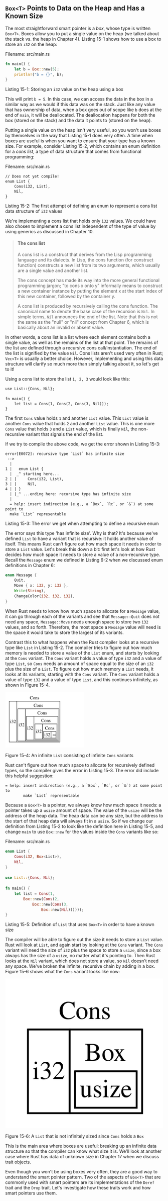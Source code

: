 ## `Box<T>` Points to Data on the Heap and Has a Known Size

The most straightforward smart pointer is a *box*, whose type is written
`Box<T>`. Boxes allow you to put a single value on the heap (we talked about
the stack vs. the heap in Chapter 4). Listing 15-1 shows how to use a box to
store an `i32` on the heap:

<span class="filename">Filename: src/main.rs</span>

```rust
fn main() {
    let b = Box::new(5);
    println!("b = {}", b);
}
```

<span class="caption">Listing 15-1: Storing an `i32` value on the heap using a
box</span>

This will print `b = 5`. In this case, we can access the data in the box in a
similar way as we would if this data was on the stack. Just like any value that
has ownership of data, when a box goes out of scope like `b` does at the end of
`main`, it will be deallocated. The deallocation happens for both the box
(stored on the stack) and the data it points to (stored on the heap).

Putting a single value on the heap isn't very useful, so you won't use boxes by
themselves in the way that Listing 15-1 does very often. A time when boxes are
useful is when you want to ensure that your type has a known size. For
example, consider Listing 15-2, which contains an enum definition for a *cons
list*, a type of data structure that comes from functional programming:

<span class="filename">Filename: src/main.rs</span>

```rust,ignore
// Does not yet compile!
enum List {
    Cons(i32, List),
    Nil,
}
```

<span class="caption">Listing 15-2: The first attempt of defining an enum to
represent a cons list data structure of `i32` values</span>

We're implementing a cons list that holds only `i32` values. We
could have also chosen to implement a cons list independent of the
type of value by using generics as discussed in Chapter 10.

> #### The cons list
>
> A cons list is a construct that derives from the Lisp programming language
> and its dialects. In Lisp, the cons function (for construct function)
> constructs a new list from its two arguments, which usually are a single
> value and another list.
>
> The cons concept has made its way into the more general functional programming
> jargon; "to cons x onto y" informally means to construct a new container
> instance by putting the element x at the start index of this new container,
> followed by the container y.
>
> A cons list is produced by recursively calling the cons function.
> The canonical name to denote the base case of the recursion is `Nil`.
> In simple terms, `Nil` announces the end of the list. Note that this is not
> the same as the "null" or "nil" concept from Chapter 6, which is basically
> about an invalid or absent value.

In other words, a cons list is a list where each element contains both a single
value, as well as the remains of the list at that point. The remains of the list
are defined through a recursive cons call/instantiation. The end of the list is
signified by the value `Nil`. Cons lists aren't used very often in Rust; `Vec<T>`
is usually a better choice. However, implementing and using this data structure
will clarify so much more than simply talking about it, so let's get to it!

Using a cons list to store the list `1, 2, 3` would look like this:

```rust,ignore
use List::{Cons, Nil};

fn main() {
    let list = Cons(1, Cons(2, Cons(3, Nil)));
}
```

The first `Cons` value holds `1` and another `List` value. This `List`
value is another `Cons` value that holds `2` and another `List` value. This
is one more `Cons` value that holds `3` and a `List` value, which is finally
`Nil`, the non-recursive variant that signals the end of the list.

If we try to compile the above code, we get the error shown in Listing 15-3:

```text
error[E0072]: recursive type `List` has infinite size
 -->
  |
1 |   enum List {
  |  _^ starting here...
2 | |     Cons(i32, List),
3 | |     Nil,
4 | | }
  | |_^ ...ending here: recursive type has infinite size
  |
  = help: insert indirection (e.g., a `Box`, `Rc`, or `&`) at some point to
  make `List` representable
```

<span class="caption">Listing 15-3: The error we get when attempting to define
a recursive enum</span>

The error says this type 'has infinite size'. Why is that? It's because we've
defined `List` to have a variant that is recursive: it holds another value of
itself. This means Rust can't figure out how much space it needs in order to
store a `List` value. Let's break this down a bit: first let's look at how Rust
decides how much space it needs to store a value of a non-recursive type.
Recall the `Message` enum we defined in Listing 6-2 when we discussed enum
definitions in Chapter 6:

```rust
enum Message {
    Quit,
    Move { x: i32, y: i32 },
    Write(String),
    ChangeColor(i32, i32, i32),
}
```

When Rust needs to know how much space to allocate for a `Message` value, it
can go through each of the variants and see that `Message::Quit` does not need
any space, `Message::Move` needs enough space to store two `i32` values, and so
forth. Therefore, the most space a `Message` value will need is the space it
would take to store the largest of its variants.

Contrast this to what happens when the Rust compiler looks at a recursive type
like `List` in Listing 15-2. The compiler tries to figure out how much memory
is needed to store a value of the `List` enum, and starts by looking at the `Cons`
variant. The `Cons` variant holds a value of type `i32` and a value of type
`List`, so `Cons` needs an amount of space equal to the size of an `i32` plus
the size of a `List`. To figure out how much memory a `List` needs, it looks at
its variants, starting with the `Cons` variant. The `Cons` variant holds a
value of type `i32` and a value of type `List`, and this continues infinitely,
as shown in Figure 15-4.

<img alt="An infinite Cons list" src="img/trpl15-01.svg" class="center" style="width: 50%;" />

<span class="caption">Figure 15-4: An infinite `List` consisting of infinite
`Cons` variants</span>

Rust can't figure out how much space to allocate for recursively defined types,
so the compiler gives the error in Listing 15-3. The error did include this
helpful suggestion:

```text
= help: insert indirection (e.g., a `Box`, `Rc`, or `&`) at some point to
        make `List` representable
```

Because a `Box<T>` is a pointer, we always know how much space it needs: a
pointer takes up a `usize` amount of space. The value of the `usize` will be
the address of the heap data. The heap data can be any size, but the address to
the start of that heap data will always fit in a `usize`. So if we change our
definition from Listing 15-2 to look like the definition here in Listing 15-5,
and change `main` to use `Box::new` for the values inside the `Cons` variants
like so:

<span class="filename">Filename: src/main.rs</span>

```rust
enum List {
    Cons(i32, Box<List>),
    Nil,
}

use List::{Cons, Nil};

fn main() {
    let list = Cons(1,
        Box::new(Cons(2,
            Box::new(Cons(3,
                Box::new(Nil))))));
}
```

<span class="caption">Listing 15-5: Definition of `List` that uses `Box<T>` in
order to have a known size</span>

The compiler will be able to figure out the size it needs to store a `List`
value. Rust will look at `List`, and again start by looking at the `Cons`
variant. The `Cons` variant will need the size of `i32` plus the space to store
a `usize`, since a box always has the size of a `usize`, no matter what it's
pointing to. Then Rust looks at the `Nil` variant, which does not store a
value, so `Nil` doesn't need any space. We've broken the infinite, recursive
chain by adding in a box. Figure 15-6 shows what the `Cons` variant looks like
now:

<img alt="A finite Cons list" src="img/trpl15-02.svg" class="center" />

<span class="caption">Figure 15-6: A `List` that is not infinitely sized since
`Cons` holds a `Box`</span>

This is the main area where boxes are useful: breaking up an infinite data
structure so that the compiler can know what size it is. We'll look at another
case where Rust has data of unknown size in Chapter 17 when we discuss trait
objects.

Even though you won't be using boxes very often, they are a good way to
understand the smart pointer pattern. Two of the aspects of `Box<T>` that are
commonly used with smart pointers are its implementations of the `Deref` trait
and the `Drop` trait. Let's investigate how these traits work and how smart
pointers use them.
